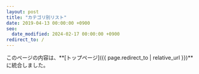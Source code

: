 ```yaml
---
layout: post
title: "カテゴリ別リスト"
date: 2019-04-13 00:00:00 +0900
seo:
  date_modified: 2024-02-17 00:00:00 +0900
redirect_to: /
---
```


このページの内容は、**[トップページ]({{ page.redirect_to | relative_url }})**に統合しました。
